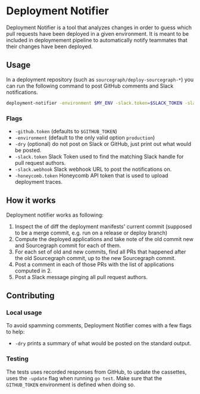 # Deployment Notifier

Deployment Notifier is a tool that analyzes changes in order to guess which pull requests have been deployed in a given environment.
It is meant to be included in deploymement pipeline to automatically notify teammates that their changes have been deployed.

## Usage

In a deployment repository (such as `sourcegraph/deploy-sourcegraph-*`) you can run the following command to post GitHub comments and Slack notifications.

```sh
deployment-notifier -environment $MY_ENV -slack.token=$SLACK_TOKEN -slack.webhook=$SLACK_WEBHOOK
```

### Flags

- `-github.token` (defaults to `$GITHUB_TOKEN`)
- `-environment` (default to the only valid option `production`)
- `-dry` (optional) do not post on Slack or GitHub, just print out what would be posted.
- `-slack.token` Slack Token used to find the matching Slack handle for pull request authors.
- `-slack.webhook` Slack webhook URL to post the notifications on.
- `-honeycomb.token` Honeycomb API token that is used to upload deployment traces.

## How it works

Deployment notifier works as following:

1. Inspect the of diff the deployment manifests' current commit (supposed to be a merge commit, e.g. run on a release or deploy branch)
2. Compute the deployed applications and take note of the old commit new and Sourcegraph commit for each of them.
3. For each set of old and new commits, find all PRs that happened after the old Sourcegraph commit, up to the new Sourcegraph commit.
4. Post a comment in each of those PRs with the list of applications computed in 2.
5. Post a Slack message pinging all pull request authors.

## Contributing

### Local usage

To avoid spamming comments, Deployment Notifier comes with a few flags to help:

- `-dry` prints a summary of what would be posted on the standard output.

### Testing

The tests uses recorded responses from GitHub, to update the cassettes, uses the `-update` flag when running `go test`. Make sure
that the `GITHUB_TOKEN` environment is defined when doing so.

